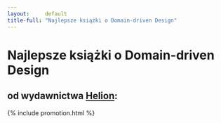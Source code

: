 ```yaml
---
layout:     default
title-full: "Najlepsze książki o Domain-driven Design"
---
```


# Najlepsze książki o Domain-driven Design
## od wydawnictwa [Helion](https://helion.pl/view/9102Q):

{% include promotion.html %}<br>

<div class="book">
    <script src="https://helion.pl/plugins/new/ksiazkasm.phi?id=dddaro&nr=9102Q&size=181&utf8=1"></script>
</div>

<div class="book">
    <script src="https://helion.pl/plugins/new/ksiazkasm.phi?id=domdri&nr=9102Q&size=181&utf8=1"></script>
</div>

